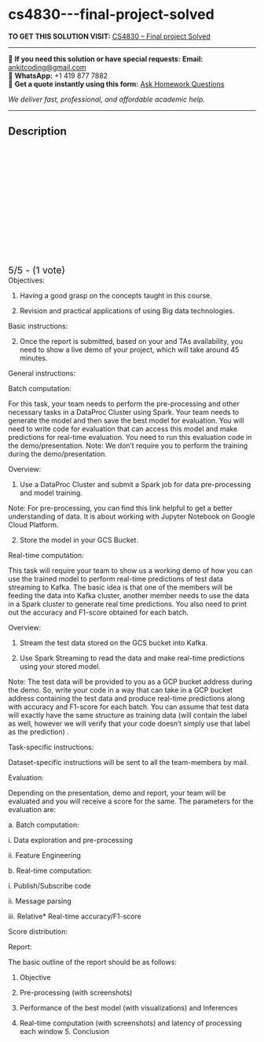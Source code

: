 # cs4830---final-project-solved
**TO GET THIS SOLUTION VISIT:** [CS4830 – Final project Solved](https://www.ankitcodinghub.com/product/cs4830-final-project-solved/)


---

📩 **If you need this solution or have special requests:** **Email:** ankitcoding@gmail.com  
📱 **WhatsApp:** +1 419 877 7882  
📄 **Get a quote instantly using this form:** [Ask Homework Questions](https://www.ankitcodinghub.com/services/ask-homework-questions/)

*We deliver fast, professional, and affordable academic help.*

---

<h2>Description</h2>



<div class="kk-star-ratings kksr-auto kksr-align-center kksr-valign-top" data-payload="{&quot;align&quot;:&quot;center&quot;,&quot;id&quot;:&quot;109969&quot;,&quot;slug&quot;:&quot;default&quot;,&quot;valign&quot;:&quot;top&quot;,&quot;ignore&quot;:&quot;&quot;,&quot;reference&quot;:&quot;auto&quot;,&quot;class&quot;:&quot;&quot;,&quot;count&quot;:&quot;1&quot;,&quot;legendonly&quot;:&quot;&quot;,&quot;readonly&quot;:&quot;&quot;,&quot;score&quot;:&quot;5&quot;,&quot;starsonly&quot;:&quot;&quot;,&quot;best&quot;:&quot;5&quot;,&quot;gap&quot;:&quot;4&quot;,&quot;greet&quot;:&quot;Rate this product&quot;,&quot;legend&quot;:&quot;5\/5 - (1 vote)&quot;,&quot;size&quot;:&quot;24&quot;,&quot;title&quot;:&quot;CS4830 - Final project Solved&quot;,&quot;width&quot;:&quot;138&quot;,&quot;_legend&quot;:&quot;{score}\/{best} - ({count} {votes})&quot;,&quot;font_factor&quot;:&quot;1.25&quot;}">

<div class="kksr-stars">

<div class="kksr-stars-inactive">
            <div class="kksr-star" data-star="1" style="padding-right: 4px">


<div class="kksr-icon" style="width: 24px; height: 24px;"></div>
        </div>
            <div class="kksr-star" data-star="2" style="padding-right: 4px">


<div class="kksr-icon" style="width: 24px; height: 24px;"></div>
        </div>
            <div class="kksr-star" data-star="3" style="padding-right: 4px">


<div class="kksr-icon" style="width: 24px; height: 24px;"></div>
        </div>
            <div class="kksr-star" data-star="4" style="padding-right: 4px">


<div class="kksr-icon" style="width: 24px; height: 24px;"></div>
        </div>
            <div class="kksr-star" data-star="5" style="padding-right: 4px">


<div class="kksr-icon" style="width: 24px; height: 24px;"></div>
        </div>
    </div>

<div class="kksr-stars-active" style="width: 138px;">
            <div class="kksr-star" style="padding-right: 4px">


<div class="kksr-icon" style="width: 24px; height: 24px;"></div>
        </div>
            <div class="kksr-star" style="padding-right: 4px">


<div class="kksr-icon" style="width: 24px; height: 24px;"></div>
        </div>
            <div class="kksr-star" style="padding-right: 4px">


<div class="kksr-icon" style="width: 24px; height: 24px;"></div>
        </div>
            <div class="kksr-star" style="padding-right: 4px">


<div class="kksr-icon" style="width: 24px; height: 24px;"></div>
        </div>
            <div class="kksr-star" style="padding-right: 4px">


<div class="kksr-icon" style="width: 24px; height: 24px;"></div>
        </div>
    </div>
</div>


<div class="kksr-legend" style="font-size: 19.2px;">
            5/5 - (1 vote)    </div>
    </div>
Objectives:

1. Having a good grasp on the concepts taught in this course.

2. Revision and practical applications of using Big data technologies.

Basic instructions:

2. Once the report is submitted, based on your and TAs availability, you need to show a live demo of your project, which will take around 45 minutes.

General instructions:

Batch computation:

For this task, your team needs to perform the pre-processing and other necessary tasks in a DataProc Cluster using Spark. Your team needs to generate the model and then save the best model for evaluation. You will need to write code for evaluation that can access this model and make predictions for real-time evaluation. You need to run this evaluation code in the demo/presentation. Note: We don’t require you to perform the training during the demo/presentation.

Overview:

1. Use a DataProc Cluster and submit a Spark job for data pre-processing and model training.

Note: For pre-processing, you can find this link helpful to get a better understanding of data. It is about working with Jupyter Notebook on Google Cloud Platform.

2. Store the model in your GCS Bucket.

Real-time computation:

This task will require your team to show us a working demo of how you can use the trained model to perform real-time predictions of test data streaming to Kafka. The basic idea is that one of the members will be feeding the data into Kafka cluster, another member needs to use the data in a Spark cluster to generate real time predictions. You also need to print out the accuracy and F1-score obtained for each batch.

Overview:

1. Stream the test data stored on the GCS bucket into Kafka.

2. Use Spark Streaming to read the data and make real-time predictions using your stored model.

Note: The test data will be provided to you as a GCP bucket address during the demo. So, write your code in a way that can take in a GCP bucket address containing the test data and produce real-time predictions along with accuracy and F1-score for each batch. You can assume that test data will exactly have the same structure as training data (will contain the label as well, however we will verify that your code doesn’t simply use that label as the prediction) .

Task-specific instructions:

Dataset-specific instructions will be sent to all the team-members by mail.

Evaluation:

Depending on the presentation, demo and report, your team will be evaluated and you will receive a score for the same. The parameters for the evaluation are:

a. Batch computation:

i. Data exploration and pre-processing

ii. Feature Engineering

b. Real-time computation:

i. Publish/Subscribe code

ii. Message parsing

iii. Relative* Real-time accuracy/F1-score

Score distribution:

Report:

The basic outline of the report should be as follows:

1. Objective

2. Pre-processing (with screenshots)

3. Performance of the best model (with visualizations) and Inferences

4. Real-time computation (with screenshots) and latency of processing each window 5. Conclusion
